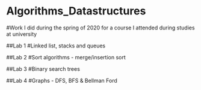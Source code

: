 # Algorithms_Datastructures
#Work I did during the spring of 2020 for a course I attended during studies at university

##Lab 1
#Linked list, stacks and queues

##Lab 2
#Sort algorithms - merge/insertion sort

##Lab 3
#Binary search trees

##Lab 4
#Graphs - DFS, BFS & Bellman Ford
